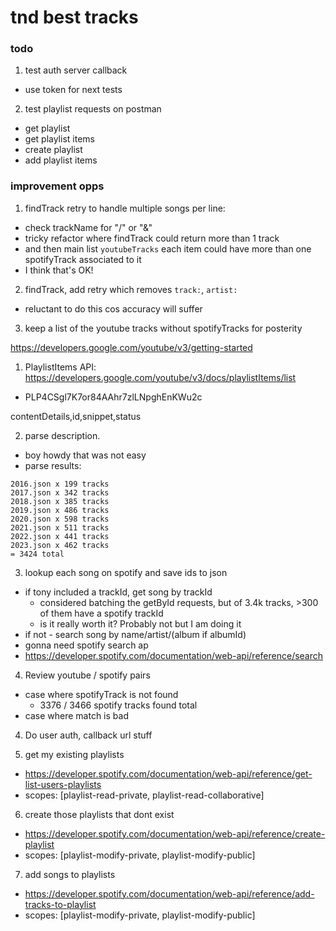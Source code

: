 # tnd best tracks

### todo
1. test auth server callback
  - use token for next tests
2. test playlist requests on postman
  - get playlist
  - get playlist items
  - create playlist
  - add playlist items

### improvement opps
1. findTrack retry to handle multiple songs per line:
  - check trackName for "/" or "&"
  - tricky refactor where findTrack could return more than 1 track
  - and then main list `youtubeTracks` each item could have more than one spotifyTrack associated to it
  - I think that's OK!
2. findTrack, add retry which removes `track:`, `artist:`
  - reluctant to do this cos accuracy will suffer
3. keep a list of the youtube tracks without spotifyTracks for posterity

https://developers.google.com/youtube/v3/getting-started

1. PlaylistItems API: https://developers.google.com/youtube/v3/docs/playlistItems/list
  - PLP4CSgl7K7or84AAhr7zlLNpghEnKWu2c

contentDetails,id,snippet,status

2. parse description.
  - boy howdy that was not easy
  - parse results:
```
2016.json x 199 tracks
2017.json x 342 tracks
2018.json x 385 tracks
2019.json x 486 tracks
2020.json x 598 tracks
2021.json x 511 tracks
2022.json x 441 tracks
2023.json x 462 tracks
= 3424 total
```

3. lookup each song on spotify and save ids to json
  - if tony included a trackId, get song by trackId
    - considered batching the getById requests, but of 3.4k tracks, >300 of them have a spotify trackId
    - is it really worth it? Probably not but I am doing it
  - if not - search song by name/artist/(album if albumId)
  - gonna need spotify search ap
  - https://developer.spotify.com/documentation/web-api/reference/search

4. Review youtube / spotify pairs
  - case where spotifyTrack is not found
    - 3376 / 3466 spotify tracks found total
  - case where match is bad

4. Do user auth, callback url stuff

5. get my existing playlists
  - https://developer.spotify.com/documentation/web-api/reference/get-list-users-playlists
  - scopes: [playlist-read-private, playlist-read-collaborative]

6. create those playlists that dont exist
  - https://developer.spotify.com/documentation/web-api/reference/create-playlist
  - scopes: [playlist-modify-private, playlist-modify-public]

7. add songs to playlists
  - https://developer.spotify.com/documentation/web-api/reference/add-tracks-to-playlist
  - scopes: [playlist-modify-private, playlist-modify-public]